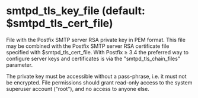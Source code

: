 # smtpd_tls_key_file (default: $smtpd_tls_cert_file)
 File with the Postfix SMTP server RSA private key in PEM format.
This file may be combined with the Postfix SMTP server RSA certificate
file specified with $smtpd\_tls\_cert\_file. With Postfix ≥ 3.4 the
preferred way to configure server keys and certificates is via the
"smtpd\_tls\_chain\_files" parameter. 


 The private key must be accessible without a pass-phrase, i.e. it
must not be encrypted. File permissions should grant read-only
access to the system superuser account ("root"), and no access
to anyone else. 


